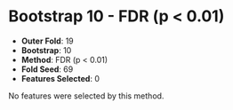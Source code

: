 # Bootstrap 10 - FDR (p < 0.01)

- **Outer Fold**: 19
- **Bootstrap**: 10
- **Method**: FDR (p < 0.01)
- **Fold Seed**: 69
- **Features Selected**: 0

No features were selected by this method.

